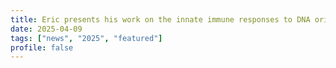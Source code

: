```yaml
---
title: Eric presents his work on the innate immune responses to DNA origami at the Society for Biomaterials meeting in Chicago
date: 2025-04-09
tags: ["news", "2025", "featured"]
profile: false
---
```



<!--more-->
